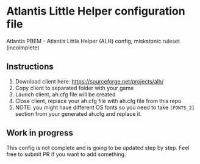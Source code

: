# Atlantis Little Helper configuration file
Atlantis PBEM - Atlantis Little Helper (ALH) config, miskatonic ruleset (incolmplete)

## Instructions
1. Download client here: https://sourceforge.net/projects/alh/
2. Copy client to separated folder with your game
3. Launch client, ah.cfg file will be created
4. Close client, replace your ah.cfg file with ah.cfg file from this repo
5. NOTE: you might have different OS fonts so you need to take `[FONTS_2]` section from your generated ah.cfg and replace it.


## Work in progress
This config is not complete and is going to be updated step by step. Feel free to submit PR if you want to add something.
